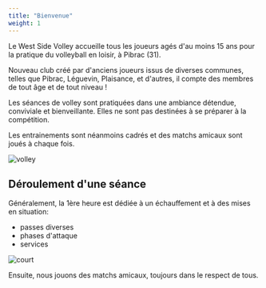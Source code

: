 ```yaml
---
title: "Bienvenue"
weight: 1
---
```


Le West Side Volley accueille tous les joueurs agés d'au moins 15 ans pour la pratique du volleyball en loisir, à Pibrac (31).

Nouveau club créé par d'anciens joueurs issus de diverses communes, telles que Pibrac, Léguevin, Plaisance, et d'autres, il compte des membres de tout âge et de tout niveau ! 

Les séances de volley sont pratiquées dans une ambiance détendue, conviviale et bienveillante. Elles ne sont pas destinées à se préparer à la compétition.

Les entrainements sont néanmoins cadrés et des matchs amicaux sont joués à chaque fois.

![volley](images/player.webp)

## Déroulement d'une séance

Généralement, la 1ère heure est dédiée à un échauffement et à des mises en situation:
- passes diverses
- phases d'attaque
- services

![court](images/recep.webp)

Ensuite, nous jouons des matchs amicaux, toujours dans le respect de tous.
